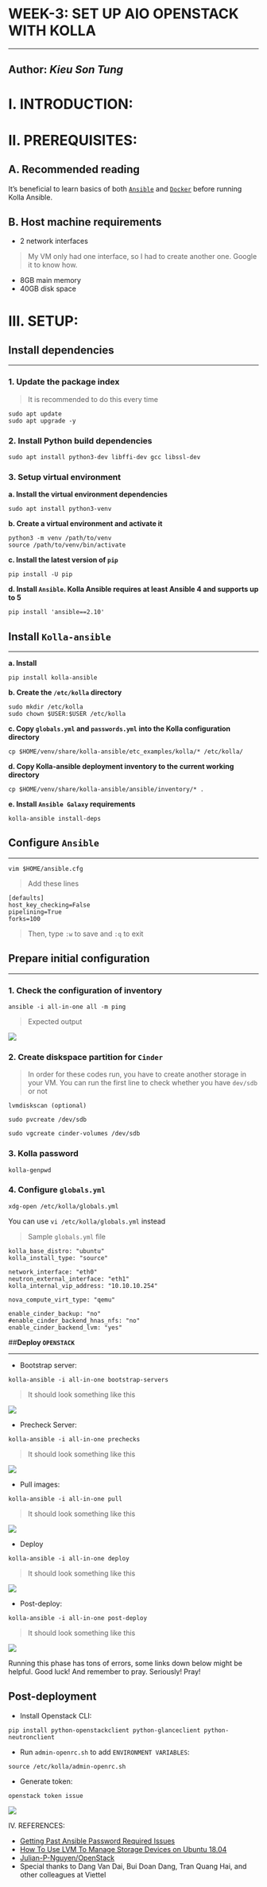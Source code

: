 # WEEK-3: SET UP AIO OPENSTACK WITH KOLLA

---

## **Author:** *Kieu Son Tung* 

# **I. INTRODUCTION**:

# **II. PREREQUISITES**:

## **A. Recommended reading**

It’s beneficial to learn basics of both [`Ansible`](https://docs.ansible.com) and [`Docker`](https://docs.docker.com) before running Kolla Ansible.

## **B. Host machine requirements**

- 2 network interfaces 
> My VM only had one interface, so I had to create another one. Google it to know how.
- 8GB main memory
- 40GB disk space

# **III. SETUP**:

## **Install dependencies**

---

### 1. Update the package index
> It is recommended to do this every time
```
sudo apt update
sudo apt upgrade -y
```

### 2. Install Python build dependencies

```
sudo apt install python3-dev libffi-dev gcc libssl-dev
```

### 3. Setup virtual environment


**a. Install the virtual environment dependencies**
```
sudo apt install python3-venv
```

**b. Create a virtual environment and activate it**
``` 
python3 -m venv /path/to/venv
source /path/to/venv/bin/activate
```

**c. Install the latest version of `pip`**
```
pip install -U pip
```

**d. Install `Ansible`. Kolla Ansible requires at least Ansible 4 and supports up to 5**
``` 
pip install 'ansible==2.10'
```

## **Install `Kolla-ansible`**

---

**a. Install**
``` 
pip install kolla-ansible
```

**b. Create the `/etc/kolla` directory**
``` 
sudo mkdir /etc/kolla
sudo chown $USER:$USER /etc/kolla
```

**c. Copy `globals.yml` and `passwords.yml` into the Kolla configuration directory**
``` 
cp $HOME/venv/share/kolla-ansible/etc_examples/kolla/* /etc/kolla/
```

**d. Copy Kolla-ansible deployment inventory to the current working directory**
```
cp $HOME/venv/share/kolla-ansible/ansible/inventory/* .
```

**e. Install `Ansible Galaxy` requirements**
``` 
kolla-ansible install-deps
```

## Configure `Ansible`

---

``` 
vim $HOME/ansible.cfg 
```
> Add these lines
``` 
[defaults]
host_key_checking=False
pipelining=True
forks=100
```
> Then, type `:w` to save and `:q` to exit


## Prepare initial configuration

---

### 1. Check the configuration of inventory
``` 
ansible -i all-in-one all -m ping
```

> Expected output

<img src="Practice-1/KieuSonTung/imgs/check_configuration.png"/>

### 2. Create diskspace partition for `Cinder`
> In order for these codes run, you have to create another storage in your VM. You can run the first line to check whether you have `dev/sdb` or not
``` 
lvmdiskscan (optional)

sudo pvcreate /dev/sdb

sudo vgcreate cinder-volumes /dev/sdb
```


### 3. Kolla password
``` 
kolla-genpwd
```

### 4. Configure `globals.yml`
```
xdg-open /etc/kolla/globals.yml
```
You can use 
```vi /etc/kolla/globals.yml```
instead

> Sample `globals.yml` file
```
kolla_base_distro: "ubuntu"
kolla_install_type: "source"

network_interface: "eth0"
neutron_external_interface: "eth1"
kolla_internal_vip_address: "10.10.10.254"

nova_compute_virt_type: "qemu"

enable_cinder_backup: "no"
#enable_cinder_backend_hnas_nfs: "no"
enable_cinder_backend_lvm: "yes" 
```


##**Deploy `OPENSTACK`**

---

- Bootstrap server:
```
kolla-ansible -i all-in-one bootstrap-servers
```
> It should look something like this

<img src="Practice-1/KieuSonTung/imgs/bootstrap-servers.png"/>

- Precheck Server:
``` 
kolla-ansible -i all-in-one prechecks
```
> It should look something like this

<img src="Practice-1/KieuSonTung/imgs/prechecks.png"/>

- Pull images:
```
kolla-ansible -i all-in-one pull
```

> It should look something like this

<img src="Practice-1/KieuSonTung/imgs/pull.png"/>

- Deploy
```
kolla-ansible -i all-in-one deploy
```

> It should look something like this

<img src="Practice-1/KieuSonTung/imgs/deploy.png"/>


- Post-deploy:
```
kolla-ansible -i all-in-one post-deploy
```

> It should look something like this

<img src="Practice-1/KieuSonTung/imgs/post-deploy.png"/>

Running this phase has tons of errors, some links down below might be helpful. Good luck! And remember to pray. Seriously! 
Pray!

## Post-deployment

- Install Openstack CLI:
``` 
pip install python-openstackclient python-glanceclient python-neutronclient
```

- Run `admin-openrc.sh` to add `ENVIRONMENT VARIABLES`:
```
source /etc/kolla/admin-openrc.sh
```

- Generate token:
``` 
openstack token issue
```

<img src="Practice-1/KieuSonTung/imgs/openstack token value.png"/>

IV. REFERENCES:
- [Getting Past Ansible Password Required Issues](https://fuzzyblog.io/blog/ansible/2020/06/03/getting-past-ansible-password-required-issues.html)
- [How To Use LVM To Manage Storage Devices on Ubuntu 18.04](https://www.digitalocean.com/community/tutorials/how-to-use-lvm-to-manage-storage-devices-on-ubuntu-18-04)
- [Julian-P-Nguyen/OpenStack](https://github.com/vietstacker/Viettel-Digital-Talent-Program-2021/tree/main/Phase-1-Practices/Week-3/Julian-P-Nguyen/Openstack)
- Special thanks to Dang Van Dai, Bui Doan Dang, Tran Quang Hai, and other colleagues at Viettel

